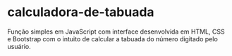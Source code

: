 # calculadora-de-tabuada
Função simples em JavaScript com interface desenvolvida em HTML, CSS e Bootstrap com o intuito de calcular a tabuada do número digitado pelo usuário.
